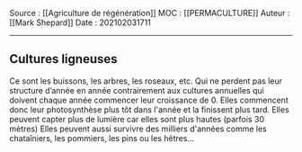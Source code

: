 Source : [[Agriculture de régénération]]
MOC : [[PERMACULTURE]]
Auteur : [[Mark Shepard]]
Date : 202102031711
***

## Cultures ligneuses

Ce sont les buissons, les arbres, les roseaux, etc. Qui ne perdent pas leur structure d’année en année contrairement aux cultures annuelles qui doivent chaque année commencer leur croissance de 0. 
Elles commencent donc leur photosynthèse plus tôt dans l'année et la finissent plus tard.
Elles peuvent capter plus de lumière car elles sont plus hautes (parfois 30 mètres)
Elles peuvent aussi survivre des milliers d'années comme les chataîniers, les pommiers, les pins ou les hêtres...